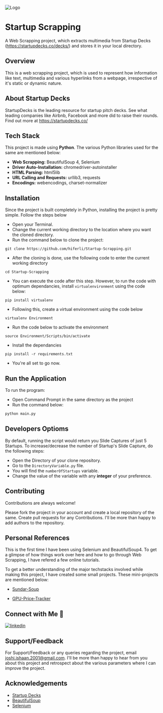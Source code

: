 
![Logo](https://startupdecks.co/wp-content/uploads/2020/08/logo-5.svg)


# Startup Scrapping

A Web Scrapping project, which extracts multimedia from Startup Decks (https://startupdecks.co/decks/) and stores it in your local directory.

## Overview

This is a web scrapping project, which is used to represent how information like text, multimedia and various hyperlinks from a webpage, irrespective of it's static or dynamic nature.

## About Startup Decks

StartupDecks is the leading resource for startup pitch decks. See what leading companies like Airbnb, Facebook and more did to raise their rounds.
Find out more at https://startupdecks.co/


## Tech Stack
This project is made using **Python**. The various Python libraries used for the same are mentioned below:

- **Web Scrapping:** BeautifulSoup 4, Selenium
- **Driver Auto-Installation:** chromedriver-autoinstaller
- **HTML Parsing:** html5lib
- **URL Calling and Requests:** urllib3, requests
- **Encodings:** webencodings, charset-normalizer

## Installation

Since the project is built completely in Python, installing the project is pretty simple.
Follow the steps below

- Open your Terminal.
- Change the current working directory to the location where you want the cloned directory.
- Run the command below to clone the project:

```pip
git clone https://github.com/hiferli/Startup-Scrapping.git
```
- After the cloning is done, use the following code to enter the current working directory
```pip
cd Startup-Scrapping
```
- You can execute the code after this step. However, to run the code with optimum dependancies, install ```virtualenvironment``` using the code below:
```pip
pip install virtualenv
```
- Following this, create a virtual environment using the code below
```pip
virtualenv Environment
```
- Run the code below to activate the environment
```pip
source Environment/Scripts/bin/activate
```
- Install the dependancies
```pip
pip install -r requirements.txt
```
- You're all set to go now.

## Run the Application
To run the program:
- Open Command Prompt in the same directory as the project
- Run the command below:

```python
python main.py
```

## Developers Optioms
By default, running the script would return you Slide Captures of just 5 Startups.
To increase/decrease the number of Startup's Slide Capture, do the following steps:

- Open the Directory of your clone repository.
- Go to the ```DirectoryVariable.py``` file.
- You will find the ```numberOfStartups``` variable. 
- Change the value of the variable with any **integer** of your preference.

## Contributing

Contributions are always welcome!

Please fork the project in your account and create a local repository of the same. 
Create pull requests for any Contributions. I'll be more than happy to add authors to the repository.

## Personal References

This is the first time I have been using Selenium and BeautifulSoup4.
To get a glimpse of how things work over here and how to go through Web Scrapping, I have refered a few online tutorials. 

To get a better understanding of the major techstacks involved while making this project, I have created some small projects. These mini-projects are mentioned below:

- [Sundar-Soup](https://github.com/hiferli/Sundar-Soup)

- [GPU-Price-Tracker](https://github.com/hiferli/GPU-Price-Tracker)


## Connect with Me 🔗 
[![linkedin](https://img.shields.io/badge/linkedin-0A66C2?style=for-the-badge&logo=linkedin&logoColor=white)](https://www.linkedin.com/in/joshiishaan/)

## Support/Feedback

For Support/Feedback or any queries regarding the project, email joshi.ishaan.2001@gmail.com.
I'll be more than happy to hear from you about this project and retrospect about the various parameters where I can improve the project.
## Acknowledgements

 - [Startup Decks](https://startupdecks.co/decks/)
 - [BeautifulSoup](https://www.crummy.com/software/BeautifulSoup/bs4/doc/)
 - [Selenium](https://www.selenium.dev/) 